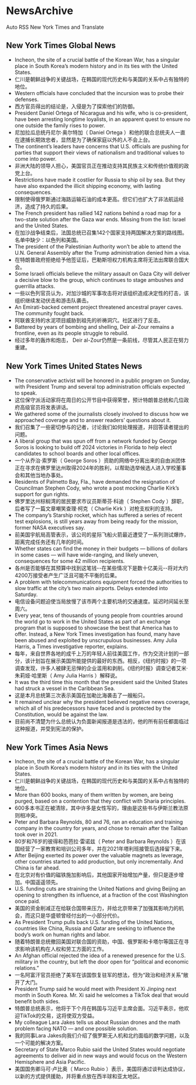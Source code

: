 # NewsArchive
Auto RSS New York Times and Translate

## New York Times Global News
* Incheon, the site of a crucial battle of the Korean War, has a singular place in South Korea’s modern history and in its ties with the United States.
* 仁川是朝鲜战争的关键战场，在韩国的现代历史和与美国的关系中占有独特的地位。
* Western officials have concluded that the incursion was to probe their defenses.
* 西方官员得出的结论是，入侵是为了探索他们的防御。
* President Daniel Ortega of Nicaragua and his wife, who is co-president, have been arresting longtime loyalists, in an apparent quest to ensure no one outside the family rises to power.
* 尼加拉瓜总统丹尼尔·奥尔特加（ Daniel Ortega ）和他的联合总统夫人一直在逮捕长期效忠者，显然是为了确保家庭以外的人不会上台。
* The continent’s leaders have concerns that U.S. officials are pushing for parties that support their views of nationalism and traditional values to come into power.
* 非洲大陆的领导人担心，美国官员正在推动支持其民族主义和传统价值观的政党上台。
* Restrictions have made it costlier for Russia to ship oil by sea. But they have also expanded the illicit shipping economy, with lasting consequences.
* 限制使得俄罗斯通过海路运输石油的成本更高。但它们也扩大了非法航运经济，造成了持久的后果。
* The French president has rallied 142 nations behind a road map for a two-state solution after the Gaza war ends. Missing from the list: Israel and the United States.
* 在加沙战争结束后，法国总统已召集142个国家支持两国解决方案的路线图。名单中缺少：以色列和美国。
* The president of the Palestinian Authority won’t be able to attend the U.N. General Assembly after the Trump administration denied him a visa.
* 在特朗普政府拒绝给予他签证后，巴勒斯坦权力机构主席将无法出席联合国大会。
* Some Israeli officials believe the military assault on Gaza City will deliver a decisive blow to the group, which continues to stage ambushes and guerrilla attacks.
* 一些以色列官员认为，对加沙城的军事攻击将对该组织造成决定性的打击，该组织继续发动伏击和游击队袭击。
* An Emirati-backed cement project threatened ancestral prayer caves. The community fought back.
* 阿联酋支持的水泥项目威胁到祖先的祈祷洞穴。社区进行了反击。
* Battered by years of bombing and shelling, Deir al-Zour remains a frontline, even as its people struggle to rebuild.
* 经过多年的轰炸和炮击， Deir al-Zour仍然是一条前线，尽管其人民正在努力重建。

## New York Times United States News
* The conservative activist will be honored in a public program on Sunday, with President Trump and several top administration officials expected to speak.
* 这位保守派活动家将在周日的公开节目中获得荣誉，预计特朗普总统和几位政府高级官员将发表讲话。
* We gathered some of the journalists closely involved to discuss how we approached coverage and to answer readers’ questions about it.
* 我们召集了一些密切参与的记者，讨论我们如何处理报道，并回答读者提出的问题。
* A liberal group that was spun off from a network funded by George Soros is looking to build off 2024 victories in Florida to help elect candidates to school boards and other local offices.
* 一个从乔治·索罗斯（ George Soros ）资助的网络中分离出来的自由派团体正在寻求在佛罗里达州取得2024年的胜利，以帮助选举候选人进入学校董事会和其他当地办事处。
* Residents of Palmetto Bay, Fla., have demanded the resignation of Councilman Stephen Cody, who wrote a post mocking Charlie Kirk’s support for gun rights.
* 佛罗里达州棕榈湾的居民要求市议员斯蒂芬·科迪（ Stephen Cody ）辞职，后者写了一篇文章嘲笑查理·柯克（ Charlie Kirk ）对枪支权利的支持。
* The company’s Starship rocket, which has suffered a series of recent test explosions, is still years away from being ready for the mission, former NASA executives say.
* 前美国宇航局高管表示，该公司的星际飞船火箭最近遭受了一系列测试爆炸，距离完成任务还有几年的时间。
* Whether states can find the money in their budgets — billions of dollars in some cases — will have wide-ranging, and likely uneven, consequences for some 42 million recipients.
* 各州是否能够在其预算中找到这笔钱--在某些情况下是数十亿美元--将对大约4200万接受者产生广泛且可能不平衡的后果。
* A problem with telecommunications equipment forced the authorities to slow traffic at the city’s two main airports. Delays extended into Saturday.
* 电信设备问题迫使当局放慢了该市两个主要机场的交通速度。延迟时间延长至周六。
* Every year, tens of thousands of young people from countries around the world go to work in the United States as part of an exchange program that is supposed to showcase the best that America has to offer. Instead, a New York Times investigation has found, many have been abused and exploited by unscrupulous businesses. Amy Julia Harris, a Times investigative reporter, explains.
* 每年，来自世界各地的成千上万的年轻人前往美国工作，作为交流计划的一部分，该计划旨在展示美国所能提供的最好的东西。相反，《纽约时报》的一项调查发现，许多人被肆无忌惮的企业滥用和剥削。《纽约时报》调查记者艾米·朱莉娅·哈里斯（ Amy Julia Harris ）解释说。
* It was the third time this month that the president said the United States had struck a vessel in the Caribbean Sea.
* 这是本月总统第三次表示美国在加勒比海袭击了一艘船只。
* It remained unclear why the president believed negative news coverage, which all of his predecessors have faced and is protected by the Constitution, would be against the law.
* 目前尚不清楚为什么总统认为负面新闻报道是违法的，他的所有前任都面临过这种报道，并受到宪法的保护。

## New York Times Asia News
* Incheon, the site of a crucial battle of the Korean War, has a singular place in South Korea’s modern history and in its ties with the United States.
* 仁川是朝鲜战争的关键战场，在韩国的现代历史和与美国的关系中占有独特的地位。
* More than 600 books, many of them written by women, are being purged, based on a contention that they conflict with Sharia principles.
* 600多本书正在被清除，其中许多是女性写的，理由是这些书与伊斯兰教法原则相冲突。
* Peter and Barbara Reynolds, 80 and 76, ran an education and training company in the country for years, and chose to remain after the Taliban took over in 2021.
* 80岁和76岁的彼得和芭芭拉·雷诺兹（ Peter and Barbara Reynolds ）在该国经营了一家教育和培训公司多年，并在2021年塔利班接管后选择留下来。
* After Beijing exerted its power over the valuable magnets as leverage, other countries started to add production, but only incrementally. And China is far ahead.
* 在北京对有价值的磁铁施加影响后，其他国家开始增加产量，但只是逐步增加。中国遥遥领先。
* U.S. funding cuts are straining the United Nations and giving Beijing an opening to strengthen its influence, at a fraction of the cost Washington once paid.
* 美国的资金削减正在给联合国带来压力，并给北京带来了加强其影响力的机会，而这只是华盛顿曾经付出的一小部分代价。
* As President Trump pulls back U.S. funding of the United Nations, countries like China, Russia and Qatar are seeking to influence the body’s work on human rights and labor.
* 随着特朗普总统撤回美国对联合国的资助，中国、俄罗斯和卡塔尔等国正在寻求影响该机构在人权和劳工方面的工作。
* An Afghan official rejected the idea of a renewed presence for the U.S. military in the country, but left the door open for “political and economic relations.”
* 一名阿富汗官员拒绝了美军在该国恢复驻军的想法，但为“政治和经济关系”敞开了大门。
* President Trump said he would meet with President Xi Jinping next month in South Korea. Mr. Xi said he welcomes a TikTok deal that would benefit both sides.
* 特朗普总统表示，他将于下个月在韩国与习近平主席会面。习近平表示，他欢迎TikTok的交易，这将使双方受益。
* My colleague Lara Jakes tells us about Russian drones and the math problem facing NATO — and one possible solution.
* 我的同事Lara Jakes向我们介绍了俄罗斯无人机和北约面临的数学问题，以及一个可能的解决方案。
* Secretary of State Marco Rubio said the United States would negotiate agreements to deliver aid in new ways and would focus on the Western Hemisphere and Asia Pacific.
* 美国国务卿马可·卢比奥（ Marco Rubio ）表示，美国将通过谈判达成协议，以新的方式提供援助，并将重点放在西半球和亚太地区。

